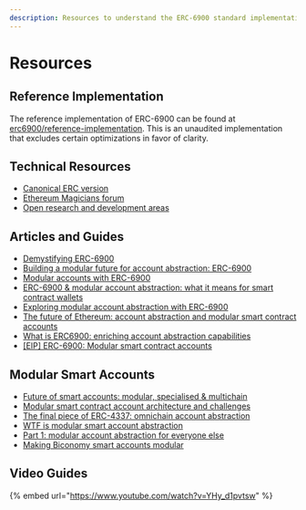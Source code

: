 ```yaml
---
description: Resources to understand the ERC-6900 standard implementation.
---
```


# Resources

## Reference Implementation

The reference implementation of ERC-6900 can be found at [erc6900/reference-implementation](https://github.com/erc6900/reference-implementation). This is an unaudited implementation that excludes certain optimizations in favor of clarity.

## Technical Resources <a href="#h.c408tm2j535m_l" id="h.c408tm2j535m_l"></a>

* [Canonical ERC version](https://eips.ethereum.org/EIPS/eip-6900)
* [Ethereum Magicians forum](https://ethereum-magicians.org/t/erc-6900-modular-smart-contract-accounts-and-plugins/13885)
* [Open research and development areas](https://github.com/erc6900/resources/issues)

## Articles and Guides

* [Demystifying ERC-6900](https://medium.com/decipher-media/demystifying-erc-6900-5a52db06dcff)
* [Building a modular future for account abstraction: ERC-6900](https://www.alchemy.com/blog/account-abstraction-erc-6900)
* [Modular accounts with ERC-6900](https://docs.stackup.sh/docs/modular-account-standard-erc-6900)
* [ERC-6900 & modular account abstraction: what it means for smart contract wallets](https://medium.portto.com/erc-6900-modular-account-abstraction-what-it-means-for-smart-contract-wallets-cd0b1fd2a885)
* [Exploring modular account abstraction with ERC-6900](https://blog.quillaudits.com/trending/exploring-modular-account-abstraction-with-erc-6900/)
* [The future of Ethereum: account abstraction and modular smart contract accounts](https://medium.com/@denniswon/the-future-of-ethereum-account-abstraction-and-modular-smart-contract-accounts-8ffb618f0c15)
* [What is ERC6900: enriching account abstraction capabilities](https://news.fuse.io/what-is-the-erc6900-token-standard-enhancing-account-abstraction-capabilities/)
* [\[EIP\] ERC-6900: Modular smart contract accounts](https://medium.com/@encodinglabs/erc-6900-modular-smart-contract-accounts-af0472e5174a)

## Modular Smart Accounts

* [Future of smart accounts: modular, specialised & multichain](https://longhashvc.medium.com/future-of-smart-accounts-modular-specialised-multichain-d04f083375a6)
* [Modular smart contract account architecture and challenges](https://www.bitget.com/news/detail/12560603813741)
* [The final piece of ERC-4337: omnichain account abstraction](https://www.gate.io/learn/articles/the-final-piece-of-eip-4337/1104)
* [WTF is modular smart account abstraction](https://mirror.xyz/konradkopp.eth/7Q3TrMFgx2VbZRKa7UEaisIMjimpMABiqGYo00T9egA)
* [Part 1: modular account abstraction for everyone else](https://medium.com/rhinestonewtf/part-1-modular-account-abstraction-for-everyone-else-84567422bc46)
* [Making Biconomy smart accounts modular](https://www.biconomy.io/post/making-biconomy-smart-accounts-modular)

## Video Guides

{% embed url="https://www.youtube.com/watch?v=YHy_d1pvtsw" %}

